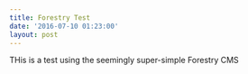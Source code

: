 ```yaml
---
title: Forestry Test
date: '2016-07-10 01:23:00'
layout: post
---
```

THis is a test using the seemingly super-simple Forestry CMS